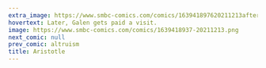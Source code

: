 ```yaml
---
extra_image: https://www.smbc-comics.com/comics/163941897620211213after.png
hovertext: Later, Galen gets paid a visit.
image: https://www.smbc-comics.com/comics/1639418937-20211213.png
next_comic: null
prev_comic: altruism
title: Aristotle
---
```


